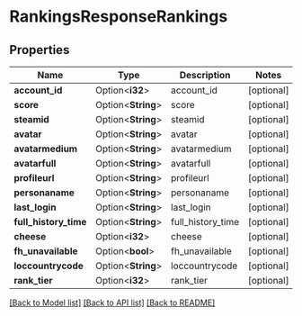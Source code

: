 # RankingsResponseRankings

## Properties

Name | Type | Description | Notes
------------ | ------------- | ------------- | -------------
**account_id** | Option<**i32**> | account_id | [optional]
**score** | Option<**String**> | score | [optional]
**steamid** | Option<**String**> | steamid | [optional]
**avatar** | Option<**String**> | avatar | [optional]
**avatarmedium** | Option<**String**> | avatarmedium | [optional]
**avatarfull** | Option<**String**> | avatarfull | [optional]
**profileurl** | Option<**String**> | profileurl | [optional]
**personaname** | Option<**String**> | personaname | [optional]
**last_login** | Option<**String**> | last_login | [optional]
**full_history_time** | Option<**String**> | full_history_time | [optional]
**cheese** | Option<**i32**> | cheese | [optional]
**fh_unavailable** | Option<**bool**> | fh_unavailable | [optional]
**loccountrycode** | Option<**String**> | loccountrycode | [optional]
**rank_tier** | Option<**i32**> | rank_tier | [optional]

[[Back to Model list]](../README.md#documentation-for-models) [[Back to API list]](../README.md#documentation-for-api-endpoints) [[Back to README]](../README.md)



